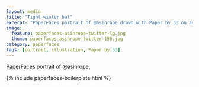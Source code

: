 ```yaml
---
layout: media
title: "Tight winter hat"
excerpt: "PaperFaces portrait of @asinrope drawn with Paper by 53 on an iPad."
image: 
  feature: paperfaces-asinrope-twitter-lg.jpg
  thumb: paperfaces-asinrope-twitter-150.jpg
category: paperfaces
tags: [portrait, illustration, Paper by 53]
---
```


PaperFaces portrait of [@asinrope](http://twitter.com/asinrope).

{% include paperfaces-boilerplate.html %}